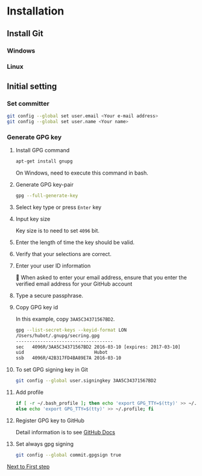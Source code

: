 # Installation

## Install Git

### Windows

### Linux

## Initial setting

### Set committer

``` bash
git config --global set user.email <Your e-mail address>
git config --global set user.name <Your name>
```

### Generate GPG key

1. Install GPG command

    ``` bash
    apt-get install gnupg
    ```

    On Windows, need to execute this command in bash.

2. Generate GPG key-pair

    ``` bash
    gpg --full-generate-key
    ```

3. Select key type or press `Enter` key
4. Input key size

    Key size is to need to set `4096` bit.

5. Enter the length of time the key should be valid.
6. Verify that your selections are correct.
7. Enter your user ID information

    :notebook: When asked to enter your email address, ensure that you enter the verified email address for your GitHub account

8. Type a secure passphrase.
9. Copy GPG key id

    In this example, copy `3AA5C34371567BD2`.

    ``` bash
    gpg --list-secret-keys --keyid-format LON
    /Users/hubot/.gnupg/secring.gpg
    ------------------------------------
    sec   4096R/3AA5C34371567BD2 2016-03-10 [expires: 2017-03-10]
    uid                          Hubot 
    ssb   4096R/42B317FD4BA89E7A 2016-03-10
    ```

10. To set GPG signing key in Git

    ``` bash
    git config --global user.signingkey 3AA5C34371567BD2
    ```

11. Add profile

    ```bash
    if [ -r ~/.bash_profile ]; then echo 'export GPG_TTY=$(tty)' >> ~/.bash_profile; \
    else echo 'export GPG_TTY=$(tty)' >> ~/.profile; fi
    ```

12. Register GPG key to GitHub

    Detail information is to see [GitHub Docs](https://docs.github.com/ja/github/authenticating-to-github/adding-a-new-gpg-key-to-your-github-account)

13. Set always gpg signing

    ```bash
    git config --global commit.gpgsign true
    ```

[Next to First step](02_First_step.md)
